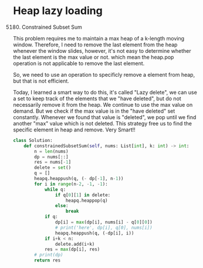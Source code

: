 # Heap lazy loading

5180. Constrained Subset Sum

This problem requires me to maintain a max heap of a k-length moving window. Therefore, I need to remove the last element from the heap
whenever the window slides, however, it's not easy to determine whether the last element is the max value or not. which mean the heap.pop 
operation is not applicable to remove the last element. 

So, we need to use an operation to specificly remove a element from heap, but that is not efficient.

Today, I learned a smart way to do this, it's called "Lazy delete", we can use a set to keep track of the elements that we "have deleted",
but do not necessarily remove it from the heap. We continue to use the max value on demand. But we check if the max value is in the "have deleted"
set constantly. Whenever we found that value is "deleted", we pop until we find another "max" value which is not deleted. This strategy free us
to find the specific element in heap and remove. Very Smart!!

```python
class Solution:
    def constrainedSubsetSum(self, nums: List[int], k: int) -> int:
        n = len(nums)
        dp = nums[::]
        res = nums[-1]
        delete = set()
        q = []
        heapq.heappush(q, (- dp[-1], n-1))
        for i in range(n-2, -1, -1):
            while q:
                if q[0][1] in delete:
                    heapq.heappop(q)
                else:
                    break
            if q:
            	dp[i] = max(dp[i], nums[i] - q[0][0])
            	# print('here', dp[i], q[0], nums[i])
            	heapq.heappush(q, (-dp[i], i))
            if i+k < n:
                delete.add(i+k)
            res = max(dp[i], res)
        # print(dp)
        return res
```